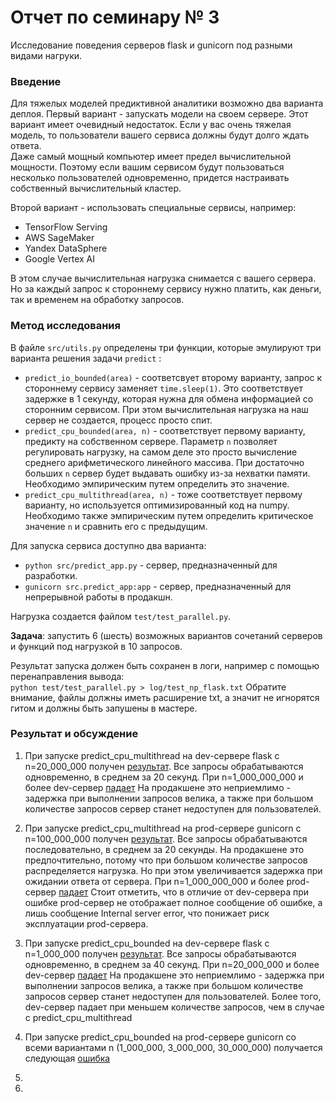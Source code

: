 # Отчет по семинару № 3
Исследование поведения серверов flask и gunicorn под разными видами нагруки.  

### Введение
Для тяжелых моделей предиктивной аналитики возможно два варианта деплоя. 
Первый вариант - запускать модели на своем сервере. 
Этот вариант имеет очевидный недостаток. 
Если у вас очень тяжелая модель, то пользователи вашего сервиса должны будут долго ждать ответа.  
Даже самый мощный компьютер имеет предел вычислительной мощности. 
Поэтому если вашим сервисом будут пользоваться несколько пользователей одновременно, придется настраивать собственный вычислительный кластер. 

Второй вариант - использовать специальные сервисы, например:  
- TensorFlow Serving
- AWS SageMaker
- Yandex DataSphere
- Google Vertex AI

В этом случае вычислительная нагрузка снимается с вашего сервера. 
Но за каждый запрос к стороннему сервису нужно платить, как деньги, так и временем на обработку запросов. 

### Метод исследования
В файле `src/utils.py` определены три функции, которые эмулируют три варианта решения задачи `predict` :
- `predict_io_bounded(area)` - соответсвует второму варианту, запрос к стороннему сервису заменяет `time.sleep(1)`. 
Это соответствует задержке в 1 секунду, которая нужна для обмена информацией со сторонним сервисом. 
При этом вычислительная нагрузка на наш сервер не создается, процесс просто спит. 
- `predict_cpu_bounded(area, n)` - соответствует первому варианту, предикту на собственном сервере. 
Параметр `n` позволяет регулировать нагрузку, на самом деле это просто вычисление среднего арифметического линейного массива. 
При достаточно больших `n` сервер будет выдавать ошибку из-за нехватки памяти. 
Необходимо эмпирическим путем определить это значение. 
- `predict_cpu_multithread(area, n)` - тоже соответствует первому варианту, но используется оптимизированный код на numpy. 
Необходимо также эмпирическим путем определить критическое значение `n` и сравнить его с предыдущим. 

Для запуска сервиса доступно два варианта: 
- `python src/predict_app.py` - сервер, предназначенный для разработки. 
- `gunicorn src.predict_app:app` - сервер, предназначенный для непрерывной работы в продакшн. 

Нагрузка создается файлом `test/test_parallel.py`.  

**Задача**: запустить 6 (шесть) возможных вариантов сочетаний серверов и функций под нагрузкой в 10 запросов. 

Результат запуска должен быть сохранен в логи, например с помощью перенаправления вывода:  
`python test/test_parallel.py > log/test_np_flask.txt` 
Обратите внимание, файлы должны иметь расширение txt, а значит не игнорятся гитом и должны быть запушены в мастере.  

### Результат и обсуждение
1) При запуске predict_cpu_multithread на dev-сервере flask с n=20_000_000 получен [результат](../log/test_flask_multithread_20m.txt). 
Все запросы обрабатываются одновременно, в среднем за 20 секунд. При n=1_000_000_000 и более dev-сервер [падает](log/test_flask_multithread_1b.txt)
На продакшене это неприемлимо - задержка при выполнении запросов велика, а также при большом количестве запросов сервер станет недоступен для пользователей.

2) При запуске predict_cpu_multithread на prod-сервере gunicorn с n=100_000_000 получен [результат](../log/test_gunicorn_multithread_20m.txt). 
Все запросы обрабатываются последовательно, в среднем за 20 секунды. 
На продакшене это предпочтительно, потому что при большом количестве запросов распределяется нагрузка. 
Но при этом увеличивается задержка при ожидании ответа от сервера. При n=1_000_000_000 и более prod-сервер [падает](../log/test_gunicorn_multithread_1b.txt)
Стоит отметить, что в отличие от dev-сервера при ошибке prod-сервер не отображает полное сообщение об ошибке, а лишь сообщение Internal server error, 
что понижает риск эксплуатации prod-сервера.

3) При запуске predict_cpu_bounded на dev-сервере flask с n=1_000_000 получен [результат](../log/test_flask_cpu_1m.txt). 
Все запросы обрабатываются одновременно, в среднем за 40 секунд. При n=20_000_000 и более dev-сервер [падает](../log/test_flask_cpu_20m.txt)
На продакшене это неприемлимо - задержка при выполнении запросов велика, а также при большом количестве запросов сервер станет недоступен для пользователей.
Более того, dev-сервер падает при меньшем количестве запросов, чем в случае с predict_cpu_multithread

4) При запуске predict_cpu_bounded на prod-сервере gunicorn со всеми вариантами n (1_000_000, 3_000_000, 30_000_000) получается следующая [ошибка](../log/test_gunicorn_cpu_1m.txt)

5) 

6)